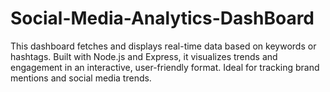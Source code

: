 # Social-Media-Analytics-DashBoard
This dashboard fetches and displays real-time data based on keywords or hashtags. Built with Node.js and Express, it visualizes trends and engagement in an interactive, user-friendly format. Ideal for tracking brand mentions and social media trends.
